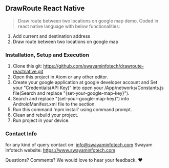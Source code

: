 ## DrawRoute React Native
> Draw route between two locations on google map demo, Coded in react native language with below functionalities:

1. Add current and destination address
2. Draw route between two locations on google map


### Installation, Setup and Execution

1. Clone this git: https://github.com/swayaminfotech/drawroute-reactnative.git
2. Open this project in Atom or any other editor.
3. Create your google application at google developer account and Set your "Credentials(API Key)" into open your /App/networks/Constants.js file(Search and replace "{set-your-google-map-key}").
4. Search and replace "{set-your-google-map-key}") into AndroidManifest.xml file to the <application></application> section.
5. Run this command 'npm install' using command prompt.
6. Clean and rebuild your project.
7. Run project in your device.


### Contact Info

for any kind of query contact on: info@swayaminfotech.com
Swayam Infotech website: https://www.swayaminfotech.com

Questions? Comments? We would love to hear your feedback. :heart:
